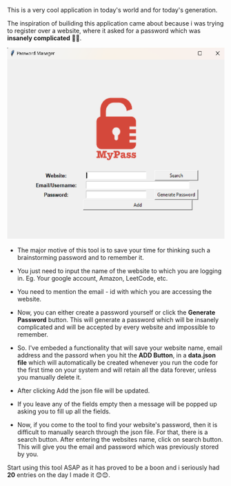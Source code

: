 This is a very cool application in today's world and for today's generation.

The inspiration of builiding this application came about because i was trying to register over a website, where it asked for a password which was <strong>insanely complicated</strong> 🙍🙍.

![My Pass](https://github.com/KaranShah1911/Password-Manager-App/blob/main/Screenshot%202024-07-19%20012135.png)

- The major motive of this tool is to save your time for thinking such a brainstorming password and to remember it.
- You just need to input the name of the website to which you are logging in.
    Eg. Your google account, Amazon, LeetCode, etc.

- You need to mention the email - id with which you are accessing the website.
- Now, you can either create a password yourself or click the <strong>Generate Password</strong> button. This will generate a password which will be insanely complicated and will be accepted by every website and impossible to remember.
- So. I've embeded a functionality that will save your website name, email address and the passord when you hit the <strong>ADD Button</strong>, in a  <strong>data.json file</strong> which will automatically be created whenever you run the code for the first time on your system and will retain all the data forever, unless you manually delete it.
- After clicking Add the json file will be updated.
- If you leave any of the fields empty then a message will be popped up asking you to fill up all the fields.

- Now, if you come to the tool to find your website's password, then it is difficult to manually search through the json file. For that, there is a search button. After entering the websites name, click on search button. This will give you the email and password which was previously stored by you.

Start using this tool ASAP as it has proved to be a boon and i seriously had <strong>20</strong> entries on the day I made it 😊😊. 
